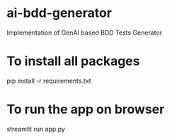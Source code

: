 # ai-bdd-generator
Implementation of GenAI based BDD Tests Generator

# To install all packages 
pip install -r requirements.txt

# To run the app on browser
streamlit run app.py
